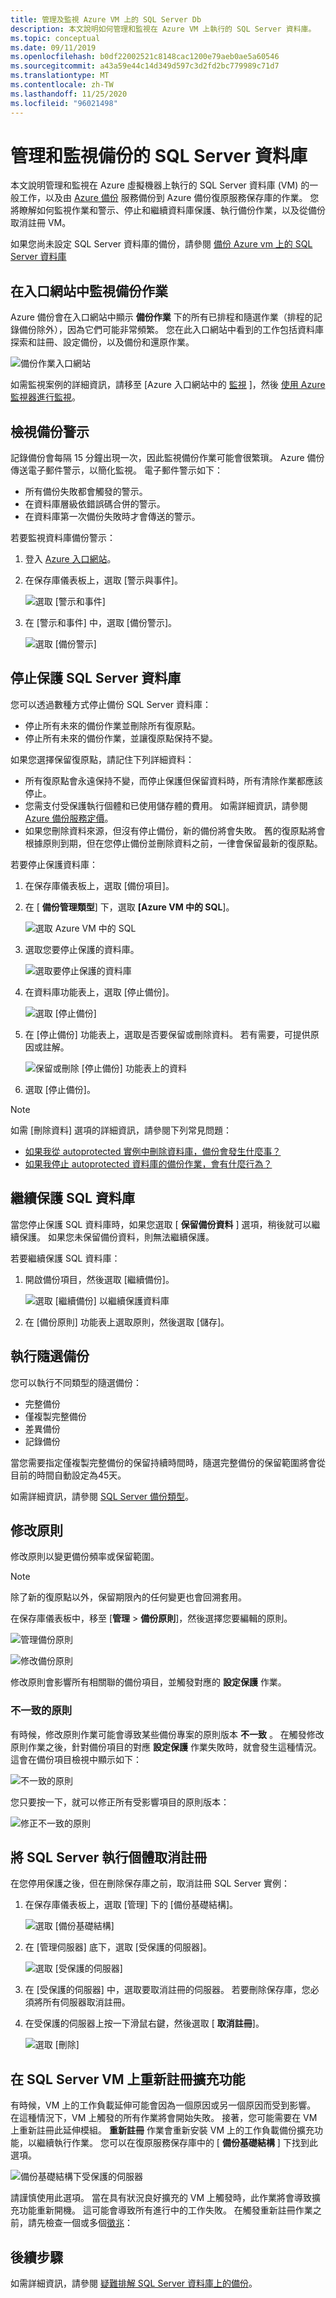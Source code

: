 ```yaml
---
title: 管理及監視 Azure VM 上的 SQL Server Db
description: 本文說明如何管理和監視在 Azure VM 上執行的 SQL Server 資料庫。
ms.topic: conceptual
ms.date: 09/11/2019
ms.openlocfilehash: b0df22002521c8148cac1200e79aeb0ae5a60546
ms.sourcegitcommit: a43a59e44c14d349d597c3d2fd2bc779989c71d7
ms.translationtype: MT
ms.contentlocale: zh-TW
ms.lasthandoff: 11/25/2020
ms.locfileid: "96021498"
---
```

# <a name="manage-and-monitor-backed-up-sql-server-databases"></a>管理和監視備份的 SQL Server 資料庫

本文說明管理和監視在 Azure 虛擬機器上執行的 SQL Server 資料庫 (VM) 的一般工作，以及由 [Azure 備份](backup-overview.md) 服務備份到 Azure 備份復原服務保存庫的作業。 您將瞭解如何監視作業和警示、停止和繼續資料庫保護、執行備份作業，以及從備份取消註冊 VM。

如果您尚未設定 SQL Server 資料庫的備份，請參閱 [備份 Azure vm 上的 SQL Server 資料庫](backup-azure-sql-database.md)

## <a name="monitor-backup-jobs-in-the-portal"></a>在入口網站中監視備份作業

Azure 備份會在入口網站中顯示 **備份作業** 下的所有已排程和隨選作業（排程的記錄備份除外），因為它們可能非常頻繁。 您在此入口網站中看到的工作包括資料庫探索和註冊、設定備份，以及備份和還原作業。

![備份作業入口網站](./media/backup-azure-sql-database/jobs-list.png)

如需監視案例的詳細資訊，請移至 [Azure 入口網站中的 [監視](backup-azure-monitoring-built-in-monitor.md) ]，然後 [使用 Azure 監視器進行監視](backup-azure-monitoring-use-azuremonitor.md)。  

## <a name="view-backup-alerts"></a>檢視備份警示

記錄備份會每隔 15 分鐘出現一次，因此監視備份作業可能會很繁瑣。 Azure 備份傳送電子郵件警示，以簡化監視。 電子郵件警示如下：

- 所有備份失敗都會觸發的警示。
- 在資料庫層級依錯誤碼合併的警示。
- 在資料庫第一次備份失敗時才會傳送的警示。

若要監視資料庫備份警示：

1. 登入 [Azure 入口網站](https://portal.azure.com)。

2. 在保存庫儀表板上，選取 [警示與事件]。

   ![選取 [警示和事件]](./media/backup-azure-sql-database/vault-menu-alerts-events.png)

3. 在 [警示和事件] 中，選取 [備份警示]。

   ![選取 [備份警示]](./media/backup-azure-sql-database/backup-alerts-dashboard.png)

## <a name="stop-protection-for-a-sql-server-database"></a>停止保護 SQL Server 資料庫

您可以透過數種方式停止備份 SQL Server 資料庫：

- 停止所有未來的備份作業並刪除所有復原點。
- 停止所有未來的備份作業，並讓復原點保持不變。

如果您選擇保留復原點，請記住下列詳細資料：

- 所有復原點會永遠保持不變，而停止保護但保留資料時，所有清除作業都應該停止。
- 您需支付受保護執行個體和已使用儲存體的費用。 如需詳細資訊，請參閱 [Azure 備份服務定價](https://azure.microsoft.com/pricing/details/backup/)。
- 如果您刪除資料來源，但沒有停止備份，新的備份將會失敗。 舊的復原點將會根據原則到期，但在您停止備份並刪除資料之前，一律會保留最新的復原點。

若要停止保護資料庫：

1. 在保存庫儀表板上，選取 [備份項目]。

2. 在 [ **備份管理類型**] 下，選取 **[Azure VM 中的 SQL**]。

    ![選取 Azure VM 中的 SQL](./media/backup-azure-sql-database/sql-restore-backup-items.png)

3. 選取您要停止保護的資料庫。

    ![選取要停止保護的資料庫](./media/backup-azure-sql-database/sql-restore-sql-in-vm.png)

4. 在資料庫功能表上，選取 [停止備份]。

    ![選取 [停止備份]](./media/backup-azure-sql-database/stop-db-button.png)

5. 在 [停止備份] 功能表上，選取是否要保留或刪除資料。 若有需要，可提供原因或註解。

    ![保留或刪除 [停止備份] 功能表上的資料](./media/backup-azure-sql-database/stop-backup-button.png)

6. 選取 [停止備份]。

> [!NOTE]
>
>如需 [刪除資料] 選項的詳細資訊，請參閱下列常見問題：
>
>- [如果我從 autoprotected 實例中刪除資料庫，備份會發生什麼事？](faq-backup-sql-server.md#if-i-delete-a-database-from-an-autoprotected-instance-what-will-happen-to-the-backups)
>- [如果我停止 autoprotected 資料庫的備份作業，會有什麼行為？](faq-backup-sql-server.md#if-i-change-the-name-of-the-database-after-it-has-been-protected-what-will-be-the-behavior)
>
>

## <a name="resume-protection-for-a-sql-database"></a>繼續保護 SQL 資料庫

當您停止保護 SQL 資料庫時，如果您選取 [ **保留備份資料** ] 選項，稍後就可以繼續保護。 如果您未保留備份資料，則無法繼續保護。

若要繼續保護 SQL 資料庫：

1. 開啟備份項目，然後選取 [繼續備份]。

    ![選取 [繼續備份] 以繼續保護資料庫](./media/backup-azure-sql-database/resume-backup-button.png)

2. 在 [備份原則] 功能表上選取原則，然後選取 [儲存]。

## <a name="run-an-on-demand-backup"></a>執行隨選備份

您可以執行不同類型的隨選備份：

- 完整備份
- 僅複製完整備份
- 差異備份
- 記錄備份

當您需要指定僅複製完整備份的保留持續時間時，隨選完整備份的保留範圍將會從目前的時間自動設定為45天。

如需詳細資訊，請參閱 [SQL Server 備份類型](backup-architecture.md#sql-server-backup-types)。

## <a name="modify-policy"></a>修改原則

修改原則以變更備份頻率或保留範圍。

> [!NOTE]
> 除了新的復原點以外，保留期限內的任何變更也會回溯套用。

在保存庫儀表板中，移至 [**管理**  >  **備份原則**]，然後選擇您要編輯的原則。

  ![管理備份原則](./media/backup-azure-sql-database/modify-backup-policy.png)

  ![修改備份原則](./media/backup-azure-sql-database/modify-backup-policy-impact.png)

修改原則會影響所有相關聯的備份項目，並觸發對應的 **設定保護** 作業。

### <a name="inconsistent-policy"></a>不一致的原則

有時候，修改原則作業可能會導致某些備份專案的原則版本 **不一致** 。 在觸發修改原則作業之後，針對備份項目的對應 **設定保護** 作業失敗時，就會發生這種情況。 這會在備份項目檢視中顯示如下：

  ![不一致的原則](./media/backup-azure-sql-database/inconsistent-policy.png)

您只要按一下，就可以修正所有受影響項目的原則版本：

  ![修正不一致的原則](./media/backup-azure-sql-database/fix-inconsistent-policy.png)

## <a name="unregister-a-sql-server-instance"></a>將 SQL Server 執行個體取消註冊

在您停用保護之後，但在刪除保存庫之前，取消註冊 SQL Server 實例：

1. 在保存庫儀表板上，選取 [管理] 下的 [備份基礎結構]。  

   ![選取 [備份基礎結構]](./media/backup-azure-sql-database/backup-infrastructure-button.png)

2. 在 [管理伺服器] 底下，選取 [受保護的伺服器]。

   ![選取 [受保護的伺服器]](./media/backup-azure-sql-database/protected-servers.png)

3. 在 [受保護的伺服器] 中，選取要取消註冊的伺服器。 若要刪除保存庫，您必須將所有伺服器取消註冊。

4. 在受保護的伺服器上按一下滑鼠右鍵，然後選取 [ **取消註冊**]。

   ![選取 [刪除]](./media/backup-azure-sql-database/delete-protected-server.jpg)

## <a name="re-register-extension-on-the-sql-server-vm"></a>在 SQL Server VM 上重新註冊擴充功能

有時候，VM 上的工作負載延伸可能會因為一個原因或另一個原因而受到影響。 在這種情況下，VM 上觸發的所有作業將會開始失敗。 接著，您可能需要在 VM 上重新註冊此延伸模組。 **重新註冊** 作業會重新安裝 VM 上的工作負載備份擴充功能，以繼續執行作業。 您可以在復原服務保存庫中的 [ **備份基礎結構** ] 下找到此選項。

![備份基礎結構下受保護的伺服器](./media/backup-azure-sql-database/protected-servers-backup-infrastructure.png)

請謹慎使用此選項。 當在具有狀況良好擴充的 VM 上觸發時，此作業將會導致擴充功能重新開機。 這可能會導致所有進行中的工作失敗。 在觸發重新註冊作業之前，請先檢查一個或多個[徵兆](backup-sql-server-azure-troubleshoot.md#re-registration-failures)：

## <a name="next-steps"></a>後續步驟

如需詳細資訊，請參閱 [疑難排解 SQL Server 資料庫上的備份](backup-sql-server-azure-troubleshoot.md)。
